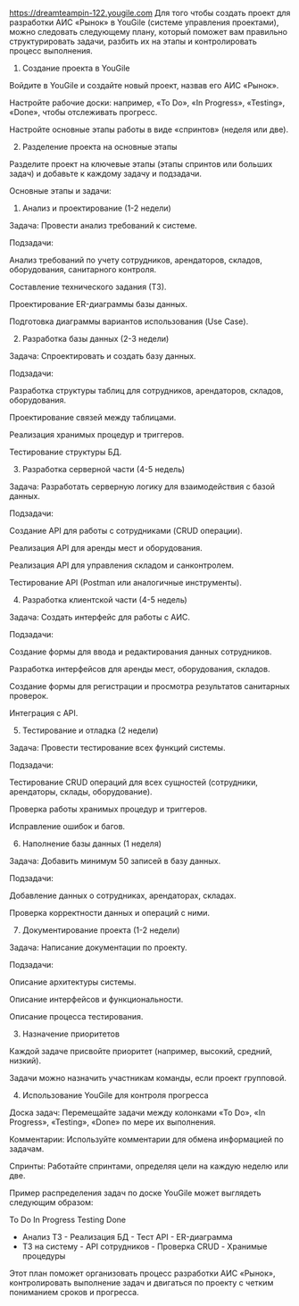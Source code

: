 https://dreamteampin-122.yougile.com
Для того чтобы создать проект для разработки АИС «Рынок» в YouGile (системе управления проектами), можно следовать следующему плану, который поможет вам правильно структурировать задачи, разбить их на этапы и контролировать процесс выполнения.

1. Создание проекта в YouGile

Войдите в YouGile и создайте новый проект, назвав его АИС «Рынок».

Настройте рабочие доски: например, «To Do», «In Progress», «Testing», «Done», чтобы отслеживать прогресс.

Настройте основные этапы работы в виде «спринтов» (неделя или две).


2. Разделение проекта на основные этапы

Разделите проект на ключевые этапы (этапы спринтов или больших задач) и добавьте к каждому задачу и подзадачи.

Основные этапы и задачи:

1. Анализ и проектирование (1-2 недели)

Задача: Провести анализ требований к системе.

Подзадачи:

Анализ требований по учету сотрудников, арендаторов, складов, оборудования, санитарного контроля.

Составление технического задания (ТЗ).

Проектирование ER-диаграммы базы данных.

Подготовка диаграммы вариантов использования (Use Case).




2. Разработка базы данных (2-3 недели)

Задача: Спроектировать и создать базу данных.

Подзадачи:

Разработка структуры таблиц для сотрудников, арендаторов, складов, оборудования.

Проектирование связей между таблицами.

Реализация хранимых процедур и триггеров.

Тестирование структуры БД.




3. Разработка серверной части (4-5 недель)

Задача: Разработать серверную логику для взаимодействия с базой данных.

Подзадачи:

Создание API для работы с сотрудниками (CRUD операции).

Реализация API для аренды мест и оборудования.

Реализация API для управления складом и санконтролем.

Тестирование API (Postman или аналогичные инструменты).




4. Разработка клиентской части (4-5 недель)

Задача: Создать интерфейс для работы с АИС.

Подзадачи:

Создание формы для ввода и редактирования данных сотрудников.

Разработка интерфейсов для аренды мест, оборудования, складов.

Создание формы для регистрации и просмотра результатов санитарных проверок.

Интеграция с API.




5. Тестирование и отладка (2 недели)

Задача: Провести тестирование всех функций системы.

Подзадачи:

Тестирование CRUD операций для всех сущностей (сотрудники, арендаторы, склады, оборудование).

Проверка работы хранимых процедур и триггеров.

Исправление ошибок и багов.




6. Наполнение базы данных (1 неделя)

Задача: Добавить минимум 50 записей в базу данных.

Подзадачи:

Добавление данных о сотрудниках, арендаторах, складах.

Проверка корректности данных и операций с ними.




7. Документирование проекта (1-2 недели)

Задача: Написание документации по проекту.

Подзадачи:

Описание архитектуры системы.

Описание интерфейсов и функциональности.

Описание процесса тестирования.




3. Назначение приоритетов

Каждой задаче присвойте приоритет (например, высокий, средний, низкий).

Задачи можно назначить участникам команды, если проект групповой.


4. Использование YouGile для контроля прогресса

Доска задач: Перемещайте задачи между колонками «To Do», «In Progress», «Testing», «Done» по мере их выполнения.

Комментарии: Используйте комментарии для обмена информацией по задачам.

Спринты: Работайте спринтами, определяя цели на каждую неделю или две.


Пример распределения задач по доске YouGile может выглядеть следующим образом:

To Do              In Progress         Testing           Done
- Анализ ТЗ        - Реализация БД     - Тест API        - ER-диаграмма
- ТЗ на систему    - API сотрудников   - Проверка CRUD   - Хранимые процедуры

Этот план поможет организовать процесс разработки АИС «Рынок», контролировать выполнение задач и двигаться по проекту с четким пониманием сроков и прогресса.

